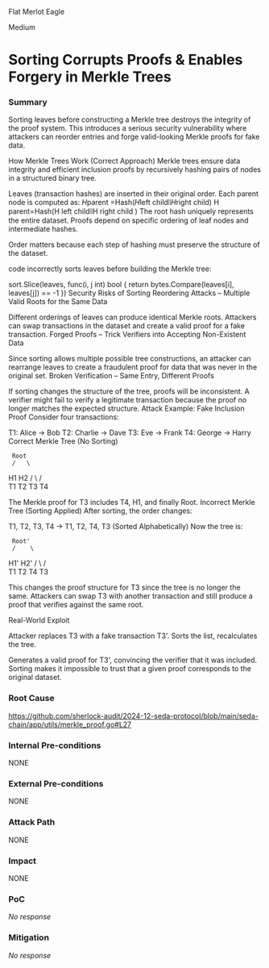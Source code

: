 Flat Merlot Eagle

Medium

# Sorting Corrupts Proofs & Enables Forgery in Merkle Trees

### Summary


Sorting leaves before constructing a Merkle tree destroys the integrity of the proof system. This introduces a serious security vulnerability where attackers can reorder entries and forge valid-looking Merkle proofs for fake data.

 How Merkle Trees Work (Correct Approach)
Merkle trees ensure data integrity and efficient inclusion proofs by recursively hashing pairs of nodes in a structured binary tree.

Leaves (transaction hashes) are inserted in their original order.
Each parent node is computed as:
𝐻parent =Hash(𝐻left child∣∣𝐻right child)        H parent=Hash(H left child∣∣H right child )
The root hash uniquely represents the entire dataset.
Proofs depend on specific ordering of leaf nodes and intermediate hashes.

 Order matters because each step of hashing must preserve the structure of the dataset.

 code incorrectly sorts leaves before building the Merkle tree:


sort.Slice(leaves, func(i, j int) bool {
    return bytes.Compare(leaves[i], leaves[j]) == -1
})
Security Risks of Sorting
Reordering Attacks – Multiple Valid Roots for the Same Data

Different orderings of leaves can produce identical Merkle roots.
Attackers can swap transactions in the dataset and create a valid proof for a fake transaction.
Forged Proofs – Trick Verifiers into Accepting Non-Existent Data

Since sorting allows multiple possible tree constructions, an attacker can rearrange leaves to create a fraudulent proof for data that was never in the original set.
Broken Verification – Same Entry, Different Proofs

If sorting changes the structure of the tree, proofs will be inconsistent.
A verifier might fail to verify a legitimate transaction because the proof no longer matches the expected structure.
 Attack Example: Fake Inclusion Proof
Consider four transactions:


T1: Alice → Bob
T2: Charlie → Dave
T3: Eve → Frank
T4: George → Harry
 Correct Merkle Tree (No Sorting)

     Root
     /   \
   H1     H2
  /  \   /  \
T1   T2 T3   T4

The Merkle proof for T3 includes T4, H1, and finally Root.
 Incorrect Merkle Tree (Sorting Applied)
After sorting, the order changes:


T1, T2, T3, T4  →  T1, T2, T4, T3 (Sorted Alphabetically)
Now the tree is:


     Root'
     /    \
   H1'     H2'
  /   \   /   \
T1   T2 T4   T3


This changes the proof structure for T3 since the tree is no longer the same.
Attackers can swap T3 with another transaction and still produce a proof that verifies against the same root.

 Real-World Exploit

Attacker replaces T3 with a fake transaction T3'.
Sorts the list, recalculates the tree.

Generates a valid proof for T3', convincing the verifier that it was included.
 Sorting makes it impossible to trust that a given proof corresponds to the original dataset.

### Root Cause

https://github.com/sherlock-audit/2024-12-seda-protocol/blob/main/seda-chain/app/utils/merkle_proof.go#L27

### Internal Pre-conditions

NONE

### External Pre-conditions

NONE

### Attack Path

NONE

### Impact

NONE

### PoC

_No response_

### Mitigation

_No response_